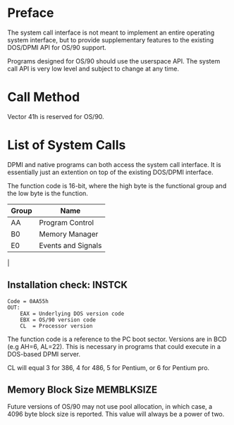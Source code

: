 # Preface

The system call interface is not meant to implement an entire operating system interface, but to provide supplementary features to the existing DOS/DPMI API for OS/90 support.

Programs designed for OS/90 should use the userspace API. The system call API is very low level and subject to change at any time.

# Call Method

Vector 41h is reserved for OS/90.

# List of System Calls

DPMI and native programs can both access the system call interface. It is essentially just an extention on top of the existing DOS/DPMI interface.

The function code is 16-bit, where the high byte is the functional group and the low byte is the function.

Group | Name
-|-
AA | Program Control
B0 | Memory Manager
E0 | Events and Signals
|

## Installation check: INSTCK

```
Code = 0AA55h
OUT:
    EAX = Underlying DOS version code
    EBX = OS/90 version code
    CL  = Processor version
```

The function code is a reference to the PC boot sector. Versions are in BCD (e.g AH=6, AL=22). This is necessary in programs that could execute in a DOS-based DPMI server.

CL will equal 3 for 386, 4 for 486, 5 for Pentium, or 6 for Pentium pro.

## Memory Block Size MEMBLKSIZE

Future versions of OS/90 may not use pool allocation, in which case, a 4096 byte block size is reported. This value will always be a power of two.
